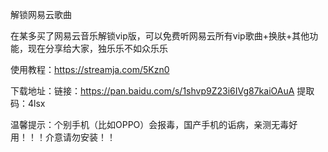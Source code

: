 解锁网易云歌曲



在某多买了网易云音乐解锁vip版，可以免费听网易云所有vip歌曲+换肤+其他功能，现在分享给大家，独乐乐不如众乐乐


使用教程：https://streamja.com/5Kzn0

下载地址：链接：https://pan.baidu.com/s/1shvp9Z23i6IVg87kaiOAuA  提取码：4lsx

温馨提示：个别手机（比如OPPO）会报毒，国产手机的诟病，亲测无毒好用！！！介意请勿安装！！